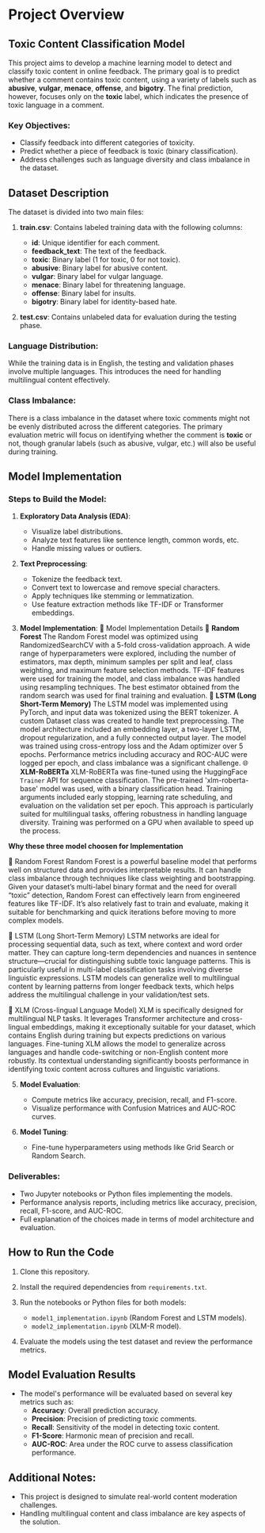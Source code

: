 # Project Overview

## Toxic Content Classification Model

This project aims to develop a machine learning model to detect and classify toxic content in online feedback. The primary goal is to predict whether a comment contains toxic content, using a variety of labels such as **abusive**, **vulgar**, **menace**, **offense**, and **bigotry**. The final prediction, however, focuses only on the **toxic** label, which indicates the presence of toxic language in a comment.

### Key Objectives:
- Classify feedback into different categories of toxicity.
- Predict whether a piece of feedback is toxic (binary classification).
- Address challenges such as language diversity and class imbalance in the dataset.

## Dataset Description

The dataset is divided into two main files:

1. **train.csv**: Contains labeled training data with the following columns:
   - **id**: Unique identifier for each comment.
   - **feedback_text**: The text of the feedback.
   - **toxic**: Binary label (1 for toxic, 0 for not toxic).
   - **abusive**: Binary label for abusive content.
   - **vulgar**: Binary label for vulgar language.
   - **menace**: Binary label for threatening language.
   - **offense**: Binary label for insults.
   - **bigotry**: Binary label for identity-based hate.

2. **test.csv**: Contains unlabeled data for evaluation during the testing phase.

### Language Distribution:
While the training data is in English, the testing and validation phases involve multiple languages. This introduces the need for handling multilingual content effectively.

### Class Imbalance:
There is a class imbalance in the dataset where toxic comments might not be evenly distributed across the different categories. The primary evaluation metric will focus on identifying whether the comment is **toxic** or not, though granular labels (such as abusive, vulgar, etc.) will also be useful during training.

## Model Implementation

### Steps to Build the Model:
1. **Exploratory Data Analysis (EDA)**:
   - Visualize label distributions.
   - Analyze text features like sentence length, common words, etc.
   - Handle missing values or outliers.

2. **Text Preprocessing**:
   - Tokenize the feedback text.
   - Convert text to lowercase and remove special characters.
   - Apply techniques like stemming or lemmatization.
   - Use feature extraction methods like TF-IDF or Transformer embeddings.

3. **Model Implementation**:
🧠 Model Implementation Details
🌲 **Random Forest**
The Random Forest model was optimized using RandomizedSearchCV with a 5-fold cross-validation approach. A wide range of hyperparameters were explored, including the number of estimators, max depth, minimum samples per split and leaf, class weighting, and maximum feature selection methods. TF-IDF features were used for training the model, and class imbalance was handled using resampling techniques. The best estimator obtained from the random search was used for final training and evaluation.
🔁 **LSTM (Long Short-Term Memory)**
The LSTM model was implemented using PyTorch, and input data was tokenized using the BERT tokenizer. A custom Dataset class was created to handle text preprocessing. The model architecture included an embedding layer, a two-layer LSTM, dropout regularization, and a fully connected output layer. The model was trained using cross-entropy loss and the Adam optimizer over 5 epochs. Performance metrics including accuracy and ROC-AUC were logged per epoch, and class imbalance was a significant challenge.
🌐 **XLM-RoBERTa**
XLM-RoBERTa was fine-tuned using the HuggingFace `Trainer` API for sequence classification. The pre-trained 'xlm-roberta-base' model was used, with a binary classification head. Training arguments included early stopping, learning rate scheduling, and evaluation on the validation set per epoch. This approach is particularly suited for multilingual tasks, offering robustness in handling language diversity. Training was performed on a GPU when available to speed up the process.

**Why these three model choosen for Implementation**

🔹 Random Forest
Random Forest is a powerful baseline model that performs well on structured data and provides interpretable results. It can handle class imbalance through techniques like class weighting and bootstrapping. Given your dataset’s multi-label binary format and the need for overall “toxic” detection, Random Forest can effectively learn from engineered features like TF-IDF. It’s also relatively fast to train and evaluate, making it suitable for benchmarking and quick iterations before moving to more complex models.

🔹 LSTM (Long Short-Term Memory)
LSTM networks are ideal for processing sequential data, such as text, where context and word order matter. They can capture long-term dependencies and nuances in sentence structure—crucial for distinguishing subtle toxic language patterns. This is particularly useful in multi-label classification tasks involving diverse linguistic expressions. LSTM models can generalize well to multilingual content by learning patterns from longer feedback texts, which helps address the multilingual challenge in your validation/test sets.

🔹 XLM (Cross-lingual Language Model)
XLM is specifically designed for multilingual NLP tasks. It leverages Transformer architecture and cross-lingual embeddings, making it exceptionally suitable for your dataset, which contains English during training but expects predictions on various languages. Fine-tuning XLM allows the model to generalize across languages and handle code-switching or non-English content more robustly. Its contextual understanding significantly boosts performance in identifying toxic content across cultures and linguistic variations.

5. **Model Evaluation**:
   - Compute metrics like accuracy, precision, recall, and F1-score.
   - Visualize performance with Confusion Matrices and AUC-ROC curves.

6. **Model Tuning**:
   - Fine-tune hyperparameters using methods like Grid Search or Random Search.

### Deliverables:
- Two Jupyter notebooks or Python files implementing the models.
- Performance analysis reports, including metrics like accuracy, precision, recall, F1-score, and AUC-ROC.
- Full explanation of the choices made in terms of model architecture and evaluation.

## How to Run the Code

1. Clone this repository.
2. Install the required dependencies from `requirements.txt`.
3. Run the notebooks or Python files for both models:
   - `model1_implementation.ipynb` (Random Forest and LSTM models).
   - `model2_implementation.ipynb` (XLM-R model).

4. Evaluate the models using the test dataset and review the performance metrics.

## Model Evaluation Results

- The model's performance will be evaluated based on several key metrics such as:
  - **Accuracy**: Overall prediction accuracy.
  - **Precision**: Precision of predicting toxic comments.
  - **Recall**: Sensitivity of the model in detecting toxic content.
  - **F1-Score**: Harmonic mean of precision and recall.
  - **AUC-ROC**: Area under the ROC curve to assess classification performance.

## Additional Notes:
- This project is designed to simulate real-world content moderation challenges.
- Handling multilingual content and class imbalance are key aspects of the solution.
